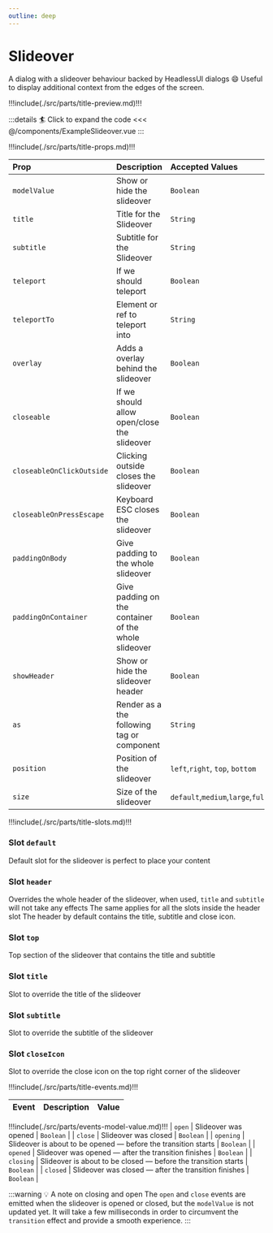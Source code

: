 ```yaml
---
outline: deep
---
```


# Slideover

A dialog with a slideover behaviour backed by HeadlessUI dialogs :smile:
Useful to display additional context from the edges of the screen.

!!!include(./src/parts/title-preview.md)!!!

<ExampleSlideover />

:::details :surfer: Click to expand the code
<<< @/components/ExampleSlideover.vue
:::

!!!include(./src/parts/title-props.md)!!!

| Prop                      | Description                                          | Accepted Values                   | Default     |
|:--------------------------|:-----------------------------------------------------|:----------------------------------|:------------|
| `modelValue`              | Show or hide the slideover                           | `Boolean`                         | `false`     |
| `title`                   | Title for the Slideover                              | `String`                          | `undefined` |
| `subtitle`                | Subtitle for the Slideover                           | `String`                          | `undefined` |
| `teleport`                | If we should teleport                                | `Boolean`                         | `true`      |
| `teleportTo`              | Element or ref to teleport into                      | `String`                          | `body`      |
| `overlay`                 | Adds a overlay behind the slideover                  | `Boolean`                         | `true`      |
| `closeable`               | If we should allow open/close the slideover          | `Boolean`                         | `true`      |
| `closeableOnClickOutside` | Clicking outside closes the slideover                | `Boolean`                         | `true`      |
| `closeableOnPressEscape`  | Keyboard ESC closes the slideover                    | `Boolean`                         | `true`      |
| `paddingOnBody`           | Give padding to the whole slideover                  | `Boolean`                         | `true`      |
| `paddingOnContainer`      | Give padding on the container of the whole slideover | `Boolean`                         | `true`      |
| `showHeader`              | Show or hide the slideover header                    | `Boolean`                         | `true`      |
| `as`                      | Render as a the following tag or component           | `String`                          | `div`       |
| `position`                | Position of the slideover                            | `left`,`right`, `top`, `bottom`   | `right`     |
| `size`                    | Size of the slideover                                | `default`,`medium`,`large`,`full` | `medium`    |


!!!include(./src/parts/title-slots.md)!!!

### Slot `default`

Default slot for the slideover is perfect to place your content

### Slot `header`

Overrides the whole header of the slideover, when used, `title` and `subtitle` will not take any effects
The same applies for all the slots inside the header slot
The header by default contains the title, subtitle and close icon.


### Slot `top`

Top section of the slideover that contains the title and subtitle

### Slot `title`

Slot to override the title of the slideover

### Slot `subtitle`

Slot to override the subtitle of the slideover


### Slot `closeIcon`

Slot to override the close icon on the top right corner of the slideover

!!!include(./src/parts/title-events.md)!!!

| Event   | Description             | Value     |
|:--------|:------------------------|:----------|
!!!include(./src/parts/events-model-value.md)!!!
| `open` | Slideover was opened | `Boolean` |
| `close` | Slideover was closed | `Boolean` |
| `opening` | Slideover is about to be opened — before the transition starts | `Boolean` |
| `opened` | Slideover was opened — after the transition finishes | `Boolean` |
| `closing` | Slideover is about to be closed — before the transition starts | `Boolean` |
| `closed` | Slideover was closed — after the transition finishes | `Boolean` |

:::warning :bulb: A note on closing and open
The `open` and `close` events are emitted when the slideover is opened or closed, but the `modelValue` is not updated yet.
It will take a few milliseconds in order to circumvent the `transition` effect and provide a smooth experience.
:::





